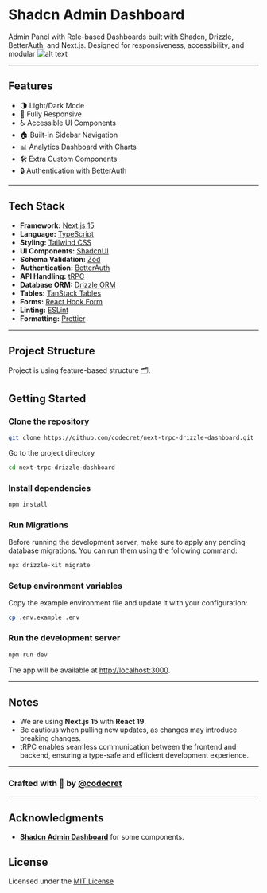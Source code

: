 # Shadcn Admin Dashboard

Admin Panel with Role-based Dashboards built with Shadcn, Drizzle, BetterAuth, and Next.js. Designed for responsiveness, accessibility, and modular
![alt text](https://github.com/user-attachments/assets/142fc3b2-2cf2-4e88-9270-e086342735a8)

---

## Features

- 🌗 Light/Dark Mode
- 📱 Fully Responsive
- ♿ Accessible UI Components
- 🏠 Built-in Sidebar Navigation
- 📊 Analytics Dashboard with Charts
- 🛠️ Extra Custom Components
- 🔒 Authentication with BetterAuth

---

## Tech Stack

- **Framework:** [Next.js 15 ](https://nextjs.org)
- **Language:** [TypeScript](https://tailwindcss.com)
- **Styling:** [Tailwind CSS](https://tailwindcss.com)
- **UI Components:** [ShadcnUI](https://ui.shadcn.com)
- **Schema Validation:** [Zod](https://zod.dev)
- **Authentication:** [BetterAuth](https://www.better-auth.com)
- **API Handling:** [tRPC](https://trpc.io)
- **Database ORM:** [Drizzle ORM](https://orm.drizzle.team)
- **Tables:** [TanStack Tables](https://tanstack.com/table/latest)
- **Forms:** [React Hook Form](https://react-hook-form.com)
- **Linting:** [ESLint](https://eslint.org)
- **Formatting:** [Prettier](https://prettier.io)

---

## Project Structure

Project is using feature-based structure 🗂.

## Getting Started

### Clone the repository

```sh
git clone https://github.com/codecret/next-trpc-drizzle-dashboard.git
```

Go to the project directory

```bash
cd next-trpc-drizzle-dashboard
```

### Install dependencies

```sh
npm install
```

### Run Migrations

Before running the development server, make sure to apply any pending database migrations. You can run them using the following command:

```sh
npx drizzle-kit migrate
```

### Setup environment variables

Copy the example environment file and update it with your configuration:

```sh
cp .env.example .env
```

### Run the development server

```sh
npm run dev
```

The app will be available at [http://localhost:3000](http://localhost:3000).

---

## Notes

- We are using **Next.js 15** with **React 19**.
- Be cautious when pulling new updates, as changes may introduce breaking changes.
- tRPC enables seamless communication between the frontend and backend, ensuring a type-safe and efficient development experience.

---

### Crafted with 💙 by [@codecret](https://github.com/codecret)

---

## Acknowledgments

- **[Shadcn Admin Dashboard](https://github.com/satnaing/shadcn-admin/tree/main)** for some components.

## License

Licensed under the [MIT License](https://choosealicense.com/licenses/mit/)
